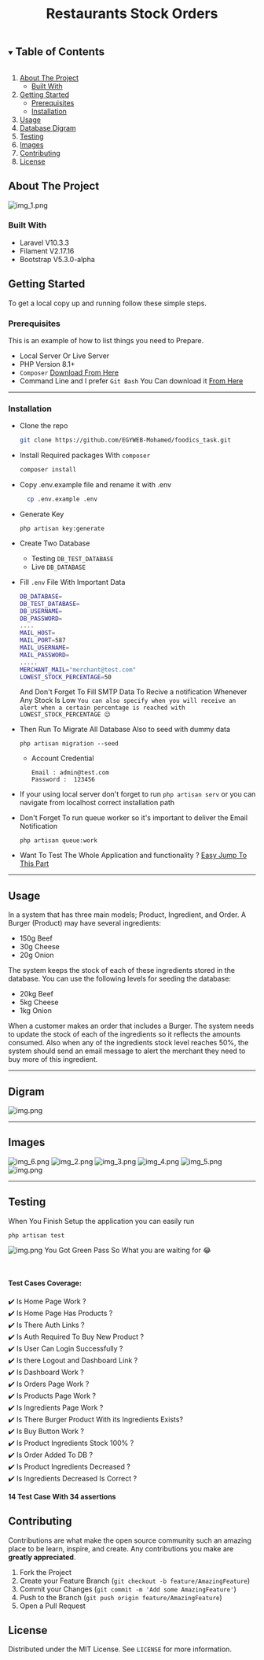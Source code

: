 
<h1 align="center">Restaurants Stock Orders</h1>

<!-- TABLE OF CONTENTS -->
<details open="open">
  <summary><h2 style="display: inline-block">Table of Contents</h2></summary>
  <ol>
    <li>
      <a href="#about-the-project">About The Project</a>
      <ul>
        <li><a href="#built-with">Built With</a></li>
      </ul>
    </li>
    <li>
      <a href="#getting-started">Getting Started</a>
      <ul>
        <li><a href="#prerequisites">Prerequisites</a></li>
        <li><a href="#installation">Installation</a></li>
      </ul>
    </li>
    <li><a href="#usage">Usage</a></li>
    <li><a href="#digram">Database Digram</a></li>
    <li><a href="#testing">Testing</a></li>
    <li><a href="#images">Images</a></li>
    <li><a href="#contributing">Contributing</a></li>
    <li><a href="#license">License</a></li>
  </ol>
</details>

<!-- ABOUT THE PROJECT -->

## About The Project

![img_1.png](git_images/img_1.png)

### Built With

-   Laravel V10.3.3
-   Filament V2.17.16
-   Bootstrap V5.3.0-alpha

<!-- GETTING STARTED -->

## Getting Started

To get a local copy up and running follow these simple steps.

### Prerequisites

This is an example of how to list things you need to Prepare.

-   Local Server Or Live Server
-   PHP Version 8.1+
-   `Composer` [Download From Here](https://getcomposer.org/download)
-   Command Line and I prefer `Git Bash` You Can download it [From Here](https://git-scm.com/downloads)

<hr>

### Installation

-   Clone the repo
    ```sh
    git clone https://github.com/EGYWEB-Mohamed/foodics_task.git
    ```
-   Install Required packages With `composer`
    ```sh
    composer install
    ```
-   Copy .env.example file and rename it with .env
    ```sh
      cp .env.example .env
    ```
-   Generate Key
    ```ssh
    php artisan key:generate
    ```
-   Create Two Database

    -   Testing `DB_TEST_DATABASE`
    -   Live `DB_DATABASE`

-   Fill `.env` File With Important Data

    ```sh
    DB_DATABASE=
    DB_TEST_DATABASE=
    DB_USERNAME=
    DB_PASSWORD=
    ....
    MAIL_HOST=
    MAIL_PORT=587
    MAIL_USERNAME=
    MAIL_PASSWORD=
    .....
    MERCHANT_MAIL="merchant@test.com"
    LOWEST_STOCK_PERCENTAGE=50
    ```

    And Don't Forget To Fill SMTP Data To Recive a notification Whenever Any Stock Is Low `You can also specify when you will receive an alert when a certain percentage is reached with LOWEST_STOCK_PERCENTAGE 😉`

-   Then Run To Migrate All Database Also to seed with dummy data
    ```ssh
    php artisan migration --seed
    ```
    -   Account Credential
        ```
        Email : admin@test.com
        Password :  123456
        ```
- If your using local server don't forget to run `php artisan serv` or you can navigate from localhost correct installation path

- Don't Forget To run queue worker so it's important to deliver the Email Notification 
    ```ssh
  php artisan queue:work
  ```

-   Want To Test The Whole Application and functionality ? <a href="#testing">Easy Jump To This Part</a>

<hr>

<!-- USAGE EXAMPLES -->

## Usage
In a system that has three main models; Product, Ingredient, and Order.
A Burger (Product) may have several ingredients:
- 150g Beef
- 30g Cheese
- 20g Onion

The system keeps the stock of each of these ingredients stored in the database. You
can use the following levels for seeding the database:
- 20kg Beef
- 5kg Cheese
- 1kg Onion

When a customer makes an order that includes a Burger. The system needs to update the
stock of each of the ingredients so it reflects the amounts consumed.
Also when any of the ingredients stock level reaches 50%, the system should send an
email message to alert the merchant they need to buy more of this ingredient.

<!-- USAGE EXAMPLES -->
<hr>

## Digram
![img.png](git_images/db.png)

<hr>

## Images
![img_6.png](git_images/img_6.png)
![img_2.png](git_images/img_2.png)
![img_3.png](git_images/img_3.png)
![img_4.png](git_images/img_4.png)
![img_5.png](git_images/img_5.png)
![img.png](git_images/notification.png)
<hr>

## Testing
When You Finish Setup the application you can easily run
  ```ssh
  php artisan test
  ```
  ![img.png](git_images/img.png)
You Got Green Pass So What you are waiting for 😂

<br>

 #### Test Cases Coverage:
✔️ Is Home Page Work ? <br>
✔️ Is Home Page Has Products ?<br>
✔️ Is There Auth Links ?<br>
✔️ Is Auth Required To Buy New Product ?<br>
✔️ Is User Can Login Successfully ?<br>
✔️ Is there Logout and Dashboard Link ?<br>
✔️ Is Dashboard Work ?<br>
✔️ Is Orders Page Work ?<br>
✔️ Is Products Page Work ?<br>
✔️ Is Ingredients Page Work ?<br>
✔️ Is There Burger Product With its Ingredients Exists?<br>
️✔️ Is Buy Button Work ?<br>
✔️ Is Product Ingredients Stock 100% ?<br>
✔️ Is Order Added To DB ?<br>
✔️ Is Product Ingredients Decreased ?<br>
✔️ Is Ingredients Decreased Is Correct ?<br>

 <b>14 Test Case With 34 assertions</b>

## Contributing

Contributions are what make the open source community such an amazing place to be learn, inspire, and create. Any contributions you make are **greatly appreciated**.

1. Fork the Project
2. Create your Feature Branch (`git checkout -b feature/AmazingFeature`)
3. Commit your Changes (`git commit -m 'Add some AmazingFeature'`)
4. Push to the Branch (`git push origin feature/AmazingFeature`)
5. Open a Pull Request

<!-- LICENSE -->

## License

Distributed under the MIT License. See `LICENSE` for more information.
